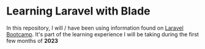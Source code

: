 # Learning Laravel with Blade

In this repository, I will / have been using information found on [Laravel Bootcamp](https://bootcamp.laravel.com/). It's part of the learning experience I will be taking during the first few months of **2023**